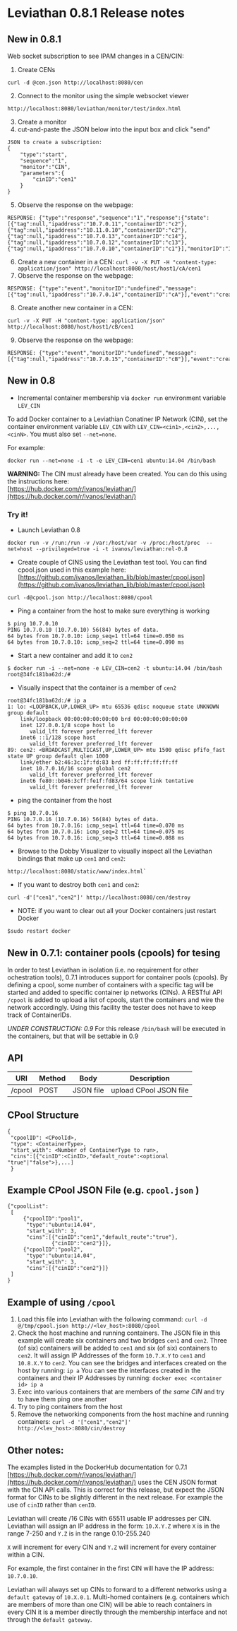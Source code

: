 # Leviathan 0.8.1 Release notes

## New in 0.8.1

Web socket subscription to see IPAM changes in a CEN/CIN:

1. Create CENs
```
curl -d @cen.json http://localhost:8080/cen
```
2. Connect to the monitor using the simple websocket viewer
```
http://localhost:8080/leviathan/monitor/test/index.html
```
3. Create a monitor
4. cut-and-paste the JSON below into the input box and click "send"
```
JSON to create a subscription:
{
    "type":"start",
    "sequence":"1",
    "monitor":"CIN",
    "parameters":{
        "cinID":"cen1"
    }
} 
```
5. Observe the response on the webpage:
```
RESPONSE: {"type":"response","sequence":"1","response":{"state":[{"tag":null,"ipaddress":"10.7.0.11","containerID":"c2"},{"tag":null,"ipaddress":"10.11.0.10","containerID":"c2"},{"tag":null,"ipaddress":"10.7.0.13","containerID":"c14"},{"tag":null,"ipaddress":"10.7.0.12","containerID":"c13"},{"tag":null,"ipaddress":"10.7.0.10","containerID":"c1"}],"monitorID":"1441765085652924"}}
```
6. Create a new container in a CEN:
```curl -v -X PUT -H "content-type: application/json" http://localhost:8080/host/host1/cA/cen1```
7. Observe the response on the webpage:
```
RESPONSE: {"type":"event","monitorID":"undefined","message":[{"tag":null,"ipaddress":"10.7.0.14","containerID":"cA"}],"event":"create"}
```
8. Create another new container in a CEN:
```
curl -v -X PUT -H "content-type: application/json" http://localhost:8080/host/host1/cB/cen1
```
9. Observe the response on the webpage:
```
RESPONSE: {"type":"event","monitorID":"undefined","message":[{"tag":null,"ipaddress":"10.7.0.15","containerID":"cB"}],"event":"create"}
```


## New in 0.8

* Incremental container membership via ```docker run``` environment variable ```LEV_CIN```

To add Docker container to a Leviathian Conatiner IP Network (CIN), set the container environment variable ```LEV_CIN``` with ```LEV_CIN=<cin1>,<cin2>,...,<cinN>```.  You must also set ```--net=none```.

For example:

```
docker run --net=none -i -t -e LEV_CIN=cen1 ubuntu:14.04 /bin/bash
```

**WARNING:** The CIN must already have been created. You can do this using the instructions here:  
[https://hub.docker.com/r/ivanos/leviathan/](https://hub.docker.com/r/ivanos/leviathan/)


### Try it! ###

* Launch Leviathan 0.8
```
docker run -v /run:/run -v /var:/host/var -v /proc:/host/proc  --net=host --privileged=true -i -t ivanos/leviathan:rel-0.8
```
* Create couple of CINS using the Leviathan test tool. You can find cpool.json used in this example here: [https://github.com/ivanos/leviathan_lib/blob/master/cpool.json](https://github.com/ivanos/leviathan_lib/blob/master/cpool.json)
```
curl -d@cpool.json http://localhost:8080/cpool
```
* Ping a container from the host to make sure everything is working
```
$ ping 10.7.0.10
PING 10.7.0.10 (10.7.0.10) 56(84) bytes of data.
64 bytes from 10.7.0.10: icmp_seq=1 ttl=64 time=0.050 ms
64 bytes from 10.7.0.10: icmp_seq=2 ttl=64 time=0.090 ms
```
* Start a new container and add it to ```cen2```
```
$ docker run -i --net=none -e LEV_CIN=cen2 -t ubuntu:14.04 /bin/bash
root@34fc181ba62d:/#
```
* Visually inspect that the container is a member of ```cen2```
```
root@34fc181ba62d:/# ip a
1: lo: <LOOPBACK,UP,LOWER_UP> mtu 65536 qdisc noqueue state UNKNOWN group default 
    link/loopback 00:00:00:00:00:00 brd 00:00:00:00:00:00
    inet 127.0.0.1/8 scope host lo
       valid_lft forever preferred_lft forever
    inet6 ::1/128 scope host 
       valid_lft forever preferred_lft forever
89: cen2: <BROADCAST,MULTICAST,UP,LOWER_UP> mtu 1500 qdisc pfifo_fast state UP group default qlen 1000
    link/ether b2:46:3c:1f:fd:83 brd ff:ff:ff:ff:ff:ff
    inet 10.7.0.16/16 scope global cen2
       valid_lft forever preferred_lft forever
    inet6 fe80::b046:3cff:fe1f:fd83/64 scope link tentative 
       valid_lft forever preferred_lft forever
```
* ping the container from the host
```
$ ping 10.7.0.16
PING 10.7.0.16 (10.7.0.16) 56(84) bytes of data.
64 bytes from 10.7.0.16: icmp_seq=1 ttl=64 time=0.070 ms
64 bytes from 10.7.0.16: icmp_seq=2 ttl=64 time=0.075 ms
64 bytes from 10.7.0.16: icmp_seq=3 ttl=64 time=0.088 ms
```
* Browse to the Dobby Visualizer to visually inspect all the Leviathan bindings that make up ```cen1``` and ```cen2```:
```
http://localhost:8080/static/www/index.html`
```
* If you want to destroy both ```cen1``` and ```cen2```:
```
curl -d'["cen1","cen2"]' http://localhost:8080/cen/destroy
```
* NOTE: if you want to clear out all your Docker containers just restart Docker
```
$sudo restart docker
```

## New in 0.7.1: container pools (cpools) for tesing

In order to test Leviathan in isolation (i.e. no requirement for other ochestration tools), 0.7.1 introduces support for container pools (cpools).  By defining a cpool, some number of containers with a specific tag will be started and added to specific container ip networks (CINs).   A RESTful API ```/cpool``` is added to upload a list of cpools, start the containers and wire the network accordingly.  Using this facility the tester does not have to keep track of ContainerIDs.

*UNDER CONSTRUCTION: 0.9* For this release ```/bin/bash``` will be executed in the containers, but that will be settable in 0.9

## API
URI | Method | Body | Description
--- | ------ | ---- | -----------
/cpool | POST | JSON file | upload CPool JSON file

## CPool Structure

```
{
 "cpoolID": <CPoolId>,
 "type": <ContainerType>,
 "start_with": <Number of ContainerType to run>,
 "cins":[{"cinID":<CinID>,"default_route":<optional "true"|"false">},...]
 }
```

## Example CPool JSON File (e.g. ```cpool.json``` )
```
{"cpoolList":
 [
     {"cpoolID":"pool1",
      "type":"ubuntu:14.04",
      "start_with": 3,
      "cins":[{"cinID":"cen1","default_route":"true"},
              {"cinID":"cen2"}]},
     {"cpoolID":"pool2",
      "type":"ubuntu:14.04",
      "start_with": 3,
      "cins":[{"cinID":"cen2"}]}
 ]
}
```
## Example of using ```/cpool```

1. Load this file into Leviathan with the following command:
 ```curl -d @/tmp/cpool.json http://<lev_host>:8080/cpool```
2. Check the host machine and running containers.  The JSON file in this example will create six containers and two bridges ```cen1``` and ```cen2```.  Three (of six) containers will be added  to ``cen1`` and six (of six) containers to  ```cen2```. It will assign IP Addresses of the form ```10.7.X.Y``` to ```cen1``` and ```10.8.X.Y``` to ```cen2```.
You can see the bridges and interfaces  created on the host by running:
```ip a```
You can see the interfaces created in the containers and their IP Addresses by running:
```docker exec <container id> ip a```
5.  Exec into various containers that are members of *the same CIN* and try to have them ping one another
5.  Try to ping containers from the host
6.  Remove the networking components from the host machine and running containers:
```curl -d '["cen1","cen2"]' http://<lev_host>:8080/cin/destroy```

## Other notes:

The examples listed in the DockerHub documentation for 0.7.1 [https://hub.docker.com/r/ivanos/leviathan/](https://hub.docker.com/r/ivanos/leviathan/) uses the CEN JSON format with the CIN API calls.  This is correct for this release, but expect the JSON format for CINs to be slightly different in the next release. For example the use of ```cinID``` rather than ```cenID```.

Leviathan will create /16 CINs with 65511 usable IP addresses per CIN.  Leviathan will assign an IP address in the form: ```10.X.Y.Z``` where ```X``` is in the range 7-250 and ```Y.Z```  is in the range 0.10-255.240

```X``` will increment for every CIN and ```Y.Z``` will increment for every container within a CIN.  

For example, the first container in the first CIN will have the IP address: ```10.7.0.10```.

Leviathan will always set up CINs to forward to a different networks using a ```default gateway``` of ```10.X.0.1```. Multi-homed containers (e.g. containers which are members of more than one CIN) will be able to reach containers in every CIN it is a member directly through the membership interface and not through the ```default gateway```.
